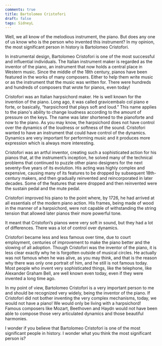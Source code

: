 ```yaml
---
comments: true
title: Bartolomeo Cristofori
draft: false
tags: SidneyL
---
```


Well, we all know of the melodious instrument, the piano. But does any one of us know who is the person who invented this instrument? In my opinion, the most significant person in history is Bartolomeo Cristofori.

In instrumental design, Bartolomeo Cristofori is one of the most successful and influential individuals. The Italian instrument maker is regarded as the inventor of the piano, an instrument that now holds a central place in Western music. Since the middle of the 18th century, pianos have been featured in the works of many composers. Either to help them write music or as the instrument that the music was written for. There were hundreds and hundreds of composers that wrote for pianos, even today!

Cristofori was an Italian harpsichord maker. He is well known for the invention of the piano. Long ago, it was called gravicembalo col piano e forte, or basically, “harpsichord that plays soft and loud.” This name applies to the piano's ability to change loudness according to the amount of pressure on the keys. The name was later shortened to the pianoforte and now to the piano. As you may know, the harpsichord does not have control over the dynamics of the loudness or softness of the sound. Cristofori wanted to have an instrument that could have control of the dynamics. Dynamics are very important for performing music and it produces more expression which is always more interesting.

Cristofori was an artful inventor, creating such a sophisticated action for his pianos that, at the instrument’s inception, he solved many of the technical problems that continued to puzzle other piano designers for the next seventy-five years of its evolution. His acting was highly complex and expensive, causing many of its features to be dropped by subsequent 18th-century makers, and then gradually reinvented and reincorporated in later decades. Some of the features that were dropped and then reinvented were the sustain pedal and the mute pedal.

Cristofori improved his piano to the point where, by 1726, he had arrived at all essentials of the modern piano action. His frames, being made of wood in the manner of a harpsichord, were not capable of withstanding the string tension that allowed later pianos their more powerful tone.

It meant that Cristofori’s pianos were very soft in sound, but they had a lot of differences. There was a lot of control over dynamics.

Cristofori became less and less famous over time, due to court employment, centuries of improvement to make the piano better and the slowing of all adoption. Though Cristofori was the inventor of the piano, it is less clear exactly why he is forgotten outside of musical circles. He actually was not famous when he was alive, as you may think, and that is the reason why there was only one portrait of him, and he still is not famous today. Most people who invent very sophisticated things, like the telephone, like Alexander Graham Bell, are well known even today, even if they were invented a long time ago.

In my point of view, Bartolomeo Cristofori is a very important person to me and should be recognized very widely, being the inventor of the piano. If Cristofori did not bother inventing the very complex mechanisms, today, we would not have a piano! We would only be living with a harpsichord! Famous composers like Mozart, Beethoven and Haydn would not have been able to compose those very articulated dynamics and those beautiful harmonies.

I wonder if you believe that Bartolomeo Cristofori is one of the most significant people in history. I wonder what you think the most significant person is?


